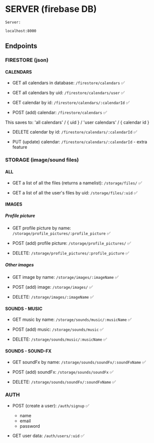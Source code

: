 # SERVER (firebase DB)

```shell
Server:

localhost:8000
```

## Endpoints

### FIRESTORE (json)

#### CALENDARS

- GET all calendars in database: `/firestore/calendars` ✅

- GET all calendars by uid: `/firestore/calendars/user` ✅

- GET calendar by id: `/firestore/calendars/:calendarId` ✅

- POST (add) calendar: `/firestore/calendars` ✅

This saves to: 'all calendars' / { uid } / 'user calendars' / { calendar id }

- DELETE calendar by id: `/firestore/calendars/:calendarId` ✅

- PUT (update) calendar: `/firestore/calendars/:calendarId` - extra feature

### STORAGE (image/sound files)

#### ALL

- GET a list of all the files (returns a namelist): `/storage/files/` ✅

- GET a list of all the user's files by uid: `/storage/files/:uid` ✅

#### IMAGES

##### Profile picture

- GET profile picture by name: `/storage/profile_pictures/:profile_picture` ✅

- POST (add) profile picture: `/storage/profile_pictures/` ✅

- DELETE: `/storage/profile_pictures/:profile_picture` ✅

##### Other images

- GET image by name: `/storage/images/:imageName` ✅

- POST (add) image: `/storage/images/` ✅

- DELETE: `/storage/images/:imageName` ✅

#### SOUNDS - MUSIC

- GET music by name: `/storage/sounds/music/:musicName` ✅

- POST (add) music: `/storage/sounds/music` ✅

- DELETE: `/storage/sounds/music/:musicName` ✅

#### SOUNDS - SOUND-FX

- GET soundFx by name: `/storage/sounds/soundFx/:soundFxName` ✅

- POST (add) soundFx: `/storage/sounds/soundFx` ✅

- DELETE: `/storage/sounds/soundFx/:soundFxName` ✅

### AUTH

- POST (create a user): `/auth/signup` ✅

  - name
  - email
  - password

- GET user data: `/auth/users/:uid` ✅
